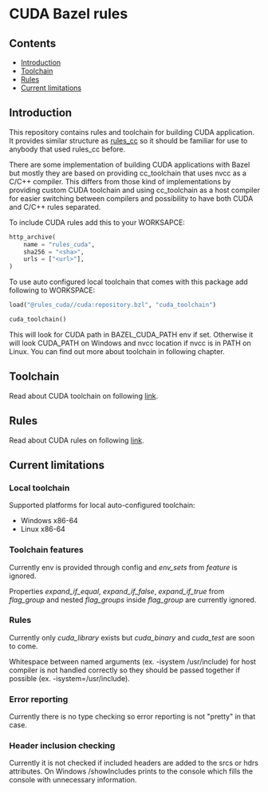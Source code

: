 # CUDA Bazel rules

## Contents
- [Introduction](#introduction)
- [Toolchain](https://github.com/BalderOdinson/rules_cuda/blob/main/docs/toolchain/README.md)
- [Rules](https://github.com/BalderOdinson/rules_cuda/blob/main/docs/rules/README.md)
- [Current limitations](#current-limitations)

## Introduction

This repository contains rules and toolchain for building CUDA application. It provides similar structure as [rules_cc](https://github.com/bazelbuild/rules_cc) so it should be familiar for use to anybody that used rules_cc before.

There are some implementation of building CUDA applications with Bazel but mostly they are based on providing cc_toolchain that uses nvcc as a C/C++ compiler. This differs from those kind of implementations by providing custom CUDA toolchain and using cc_toolchain as a host compiler for easier switching between compilers and possibility to have both CUDA and C/C++ rules separated.

To include CUDA rules add this to your WORKSAPCE:
```python
http_archive(
    name = "rules_cuda",
    sha256 = "<sha>",
    urls = ["<url>"],
)
```

To use auto configured local toolchain that comes with this package add following to WORKSPACE:
```python
load("@rules_cuda//cuda:repository.bzl", "cuda_toolchain")

cuda_toolchain()
```
This will look for CUDA path in BAZEL_CUDA_PATH env if set. Otherwise it will look CUDA_PATH on Windows and nvcc location if nvcc is in PATH on Linux. You can find out more about toolchain in following chapter.

## Toolchain

Read about CUDA toolchain on following [link](https://github.com/BalderOdinson/rules_cuda/blob/main/docs/toolchain/README.md).

## Rules

Read about CUDA rules on following [link](https://github.com/BalderOdinson/rules_cuda/blob/main/docs/rules/README.md).

## Current limitations

### Local toolchain

Supported platforms for local auto-configured toolchain:
- Windows x86-64
- Linux x86-64

### Toolchain features

Currently env is provided through config and _env_sets_ from _feature_ is ignored.

Properties _expand_if_equal_, _expand_if_false_, _expand_if_true_ from _flag_group_ and nested _flag_groups_ inside _flag_group_ are currently ignored.

### Rules

Currently only _cuda_library_ exists but _cuda_binary_ and _cuda_test_ are soon to come.

Whitespace between named arguments (ex. -isystem /usr/include) for host compiler is not handled correctly so they should be passed together if possible (ex. -isystem=/usr/include).

### Error reporting

Currently there is no type checking so error reporting is not "pretty" in that case.

### Header inclusion checking

Currently it is not checked if included headers are added to the srcs or hdrs attributes. On Windows /showIncludes prints to the console which fills the console with unnecessary information.
